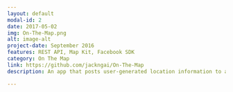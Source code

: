```yaml
---
layout: default
modal-id: 2
date: 2017-05-02
img: On-The-Map.png
alt: image-alt
project-date: September 2016
features: REST API, Map Kit, Facebook SDK
category: On The Map
link: https://github.com/jackngai/On-The-Map
description: An app that posts user-generated location information to a shared map, pulling the locations of fellow Nanodegree students, with custom messages about themselves or their learning experience.

---
```

